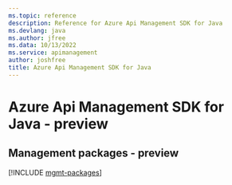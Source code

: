 ```yaml
---
ms.topic: reference
description: Reference for Azure Api Management SDK for Java
ms.devlang: java
ms.author: jfree
ms.data: 10/13/2022
ms.service: apimanagement
author: joshfree
title: Azure Api Management SDK for Java
---
```

# Azure Api Management SDK for Java - preview

## Management packages - preview
[!INCLUDE [mgmt-packages](api-management-mgmt-index.md)]